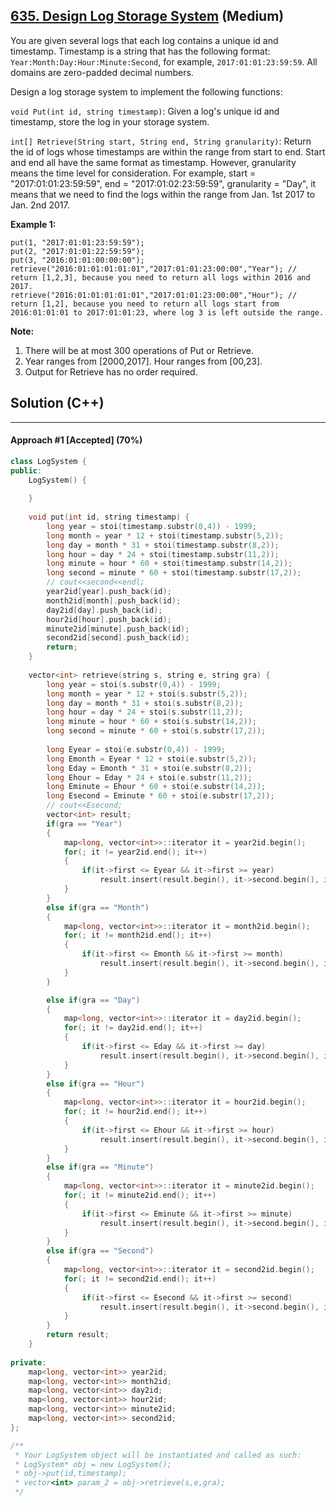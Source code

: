 ## [635. Design Log Storage System](https://leetcode.com/problems/design-log-storage-system/) (Medium)

You are given several logs that each log contains a unique id and timestamp. Timestamp is a string that has the following format: `Year:Month:Day:Hour:Minute:Second`, for example, `2017:01:01:23:59:59`. All domains are zero-padded decimal numbers. 

  

Design a log storage system to implement the following functions:

  

`void Put(int id, string timestamp)`: Given a log's unique id and timestamp, store the log in your storage system.

 

 

`int[] Retrieve(String start, String end, String granularity)`: Return the id of logs whose timestamps are within the range from start to end. Start and end all have the same format as timestamp. However, granularity means the time level for consideration. For example, start = "2017:01:01:23:59:59", end = "2017:01:02:23:59:59", granularity = "Day", it means that we need to find the logs within the range from Jan. 1st 2017 to Jan. 2nd 2017.

  

**Example 1:**
 

```
put(1, "2017:01:01:23:59:59");
put(2, "2017:01:01:22:59:59");
put(3, "2016:01:01:00:00:00");
retrieve("2016:01:01:01:01:01","2017:01:01:23:00:00","Year"); // return [1,2,3], because you need to return all logs within 2016 and 2017.
retrieve("2016:01:01:01:01:01","2017:01:01:23:00:00","Hour"); // return [1,2], because you need to return all logs start from 2016:01:01:01 to 2017:01:01:23, where log 3 is left outside the range.
```

 



  

**Note:**
 

1. There will be at most 300 operations of Put or Retrieve.
2. Year ranges from [2000,2017]. Hour ranges from [00,23].
3. Output for Retrieve has no order required.

## Solution (C++)

------

#### Approach #1  [Accepted] (70%)

```c++
class LogSystem {
public:
    LogSystem() {
        
    }
    
    void put(int id, string timestamp) {
        long year = stoi(timestamp.substr(0,4)) - 1999;
        long month = year * 12 + stoi(timestamp.substr(5,2));
        long day = month * 31 + stoi(timestamp.substr(8,2));
        long hour = day * 24 + stoi(timestamp.substr(11,2));
        long minute = hour * 60 + stoi(timestamp.substr(14,2));
        long second = minute * 60 + stoi(timestamp.substr(17,2));
        // cout<<second<<endl;
        year2id[year].push_back(id);
        month2id[month].push_back(id);
        day2id[day].push_back(id);
        hour2id[hour].push_back(id);
        minute2id[minute].push_back(id);
        second2id[second].push_back(id);
        return;
    }
    
    vector<int> retrieve(string s, string e, string gra) {
        long year = stoi(s.substr(0,4)) - 1999;
        long month = year * 12 + stoi(s.substr(5,2));
        long day = month * 31 + stoi(s.substr(8,2));
        long hour = day * 24 + stoi(s.substr(11,2));
        long minute = hour * 60 + stoi(s.substr(14,2));
        long second = minute * 60 + stoi(s.substr(17,2));
        
        long Eyear = stoi(e.substr(0,4)) - 1999;
        long Emonth = Eyear * 12 + stoi(e.substr(5,2));
        long Eday = Emonth * 31 + stoi(e.substr(8,2));
        long Ehour = Eday * 24 + stoi(e.substr(11,2));
        long Eminute = Ehour * 60 + stoi(e.substr(14,2));
        long Esecond = Eminute * 60 + stoi(e.substr(17,2));
        // cout<<Esecond;
        vector<int> result;
        if(gra == "Year")
        {
            map<long, vector<int>>::iterator it = year2id.begin();
            for(; it != year2id.end(); it++)
            {
                if(it->first <= Eyear && it->first >= year)
                    result.insert(result.begin(), it->second.begin(), it->second.end());
            }
        }
        else if(gra == "Month")
        {
            map<long, vector<int>>::iterator it = month2id.begin();
            for(; it != month2id.end(); it++)
            {
                if(it->first <= Emonth && it->first >= month)
                    result.insert(result.begin(), it->second.begin(), it->second.end());
            }
        }

        else if(gra == "Day")
        {
            map<long, vector<int>>::iterator it = day2id.begin();
            for(; it != day2id.end(); it++)
            {
                if(it->first <= Eday && it->first >= day)
                    result.insert(result.begin(), it->second.begin(), it->second.end());
            }
        }
        else if(gra == "Hour")
        {
            map<long, vector<int>>::iterator it = hour2id.begin();
            for(; it != hour2id.end(); it++)
            {
                if(it->first <= Ehour && it->first >= hour)
                    result.insert(result.begin(), it->second.begin(), it->second.end());
            }
        }
        else if(gra == "Minute")
        {
            map<long, vector<int>>::iterator it = minute2id.begin();
            for(; it != minute2id.end(); it++)
            {
                if(it->first <= Eminute && it->first >= minute)
                    result.insert(result.begin(), it->second.begin(), it->second.end());
            }
        }
        else if(gra == "Second")
        {
            map<long, vector<int>>::iterator it = second2id.begin();
            for(; it != second2id.end(); it++)
            {
                if(it->first <= Esecond && it->first >= second)
                    result.insert(result.begin(), it->second.begin(), it->second.end());
            }
        }
        return result;
    }
    
private:
    map<long, vector<int>> year2id;
    map<long, vector<int>> month2id;
    map<long, vector<int>> day2id;
    map<long, vector<int>> hour2id;
    map<long, vector<int>> minute2id;
    map<long, vector<int>> second2id;
};

/**
 * Your LogSystem object will be instantiated and called as such:
 * LogSystem* obj = new LogSystem();
 * obj->put(id,timestamp);
 * vector<int> param_2 = obj->retrieve(s,e,gra);
 */
```

